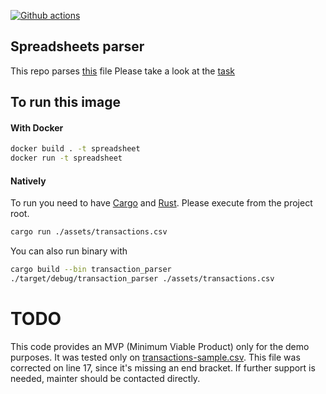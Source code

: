 [![Github actions](https://github.com/akoidan/rust-tricks/workflows/Test/badge.svg)](https://github.com/akoidan/rust-tricks/actions)
## Spreadsheets parser

This repo parses [this](https://github.com/stakingrewards/engineering-challenge/blob/backend/transactions.csv) file
Please take a look at the [task](https://github.com/stakingrewards/engineering-challenge/tree/backend)

## To run this image

#### With Docker

```bash
docker build . -t spreadsheet
docker run -t spreadsheet
```

#### Natively
To run you need to have [Cargo](https://doc.rust-lang.org/cargo/getting-started/installation.html) and [Rust](https://doc.rust-lang.org/book/ch00-00-introduction.html). Please execute from the project root.

```bash
cargo run ./assets/transactions.csv
```

You can also run binary with
```bash
cargo build --bin transaction_parser
./target/debug/transaction_parser ./assets/transactions.csv
```

# TODO

This code provides an MVP (Minimum Viable Product) only for the demo purposes. 
It was tested only on [transactions-sample.csv](https://github.com/stakingrewards/engineering-challenge/blob/backend/transactions-sample.csv). This file was corrected on line 17, since it's missing an end bracket.
If further support is needed, mainter should be contacted directly.

